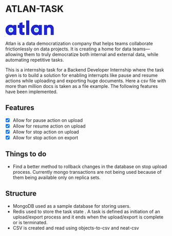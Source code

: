 # ATLAN-TASK

![Atlan-Logo](static/atlan.png) 

Atlan is a data democratization company that helps teams collaborate frictionlessly on data projects. It is creating a home for data teams—allowing them to truly democratize both internal and external data, while automating repetitive tasks. 

This is a internship task for a Backend Developer Internship where the task given is to build a solution for enabling interrupts like pause and resume actions while uploading and exporting huge documents. Here a csv file with more than million docs is taken as a file example. The following features have been implemented.

## Features
- [x] Allow for pause action on upload
- [x] Allow for resume action on upload
- [x] Allow for stop action on upload
- [x] Allow for stop action on export 

## Things to do
- Find a better method to rollback changes in the database on stop upload process. Currently mongo transactions are not being used because of them being available only on replica sets. 

## Structure

- MongoDB used as a sample database for storing users. 
- Redis used to store the task state . A task is defined as initiation of an upload/export process and it ends when the upload/export is complete or is terminated.
- CSV is created and read using objects-to-csv and neat-csv